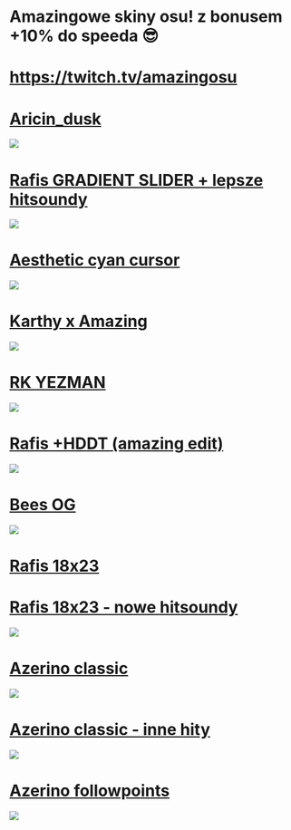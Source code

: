 # Amazingowe skiny osu! z bonusem +10% do speeda 😎

# https://twitch.tv/amazingosu

# [Aricin_dusk](https://cdn.discordapp.com/attachments/1055928283121852556/1175078464286625864/-_Aricin_nufka_kursor.osk?ex=6569ec19&is=65577719&hm=f2aaf972df064dac36b46c7758a91379ee866527dd4431c0610f1f8d3e4cc4db&)
![](https://cdn.discordapp.com/attachments/1055928283121852556/1175078722618007582/screenshot214.jpg?ex=6569ec57&is=65577757&hm=0b58ba2e6618a9f7e451ccb43d56d99cefe79dd24f4cc37ac830704f4dbf8f6f&)

# [Rafis GRADIENT SLIDER + lepsze hitsoundy](https://cdn.discordapp.com/attachments/1055928283121852556/1175079674917961809/Rafis_DT_-_gradient_slider.osk?ex=6569ed3a&is=6557783a&hm=74bb0495d1c21cd64a43cd3c202ff810085fc5a68ade16efc3bd9705f02a19cd&)
![](https://cdn.discordapp.com/attachments/1055928283121852556/1175079069923164200/screenshot225.jpg?ex=6569ecaa&is=655777aa&hm=9bd18de249e3ddcd2f1444c304b3e73d63c8a755e4c2c731299f6b17b601c5e7&)

# [Aesthetic cyan cursor](https://cdn.discordapp.com/attachments/1055928283121852556/1175080610532954233/-Aesthetic_1.3.11RedCursor.osk?ex=6569ee19&is=65577919&hm=77faa78f2e819baf3473c85890c14499a0600a82221992da7e6a09d30cd8f102&)
![](https://cdn.discordapp.com/attachments/1055928283121852556/1175081710531129405/screenshot212.jpg?ex=6569ef1f&is=65577a1f&hm=ab330b7612ca591c77b99601cf6255bd4539f3ee57377b78dc349380c9e7c2b6&)

# [Karthy x Amazing](https://cdn.discordapp.com/attachments/1055928283121852556/1175082754090729575/Karthy_x_Amazing.osk?ex=6569f018&is=65577b18&hm=2dc691706d56e58bf4d74bd6b43853b1b41ac02acf980950c7ab6b989fae4c8b&)
![](https://cdn.discordapp.com/attachments/1055928283121852556/1175082163801178132/screenshot221.jpg?ex=6569ef8b&is=65577a8b&hm=811c052086e7078d684bcc938e120921ade5c7c3609c6005fc0fc7e25c8c76dc&)

# [RK YEZMAN](https://mega.nz/folder/3swGHYaL#rBDf18fsdNT5C34g7JSslA/file/fwQUkDhL)
![](https://cdn.discordapp.com/attachments/1055928283121852556/1175083851131920395/screenshot222.jpg?ex=6569f11e&is=65577c1e&hm=2297ee6d6298f87103a91f21983d8b237d0fa2e22c53bff62e497a7723c3eb4f&)

# [Rafis +HDDT (amazing edit)](https://drive.google.com/file/d/1RP9mHW3WK-bL4oFp2gaG1OW_kUbDh04w/view?usp=share_link)
![](https://i.imgur.com/J2aF9sp.jpg)

# [Bees OG](https://cdn.discordapp.com/attachments/1055928283121852556/1175084254464585738/bees_OG.osk?ex=6569f17e&is=65577c7e&hm=acac0babbc5be2c9e90c9060af3f6f5261d184a349d6c590235584fa1c8c6417&)
![](https://cdn.discordapp.com/attachments/1055928283121852556/1175084070418522193/screenshot223.jpg?ex=6569f152&is=65577c52&hm=4b67258a104a609fbaf11eefbe591e761416ce89871826e100c380289d4b5b0b&)

# [Rafis 18x23](https://cdn.discordapp.com/attachments/1055928283121852556/1175090779300040845/Rafis_18x23_RK.osk?ex=6569f791&is=65578291&hm=cda18d90034194f3467fe3d45bae41f66050c95e71a33f147e4bebb42bcff49b&) 
# [Rafis 18x23 - nowe hitsoundy](https://cdn.discordapp.com/attachments/1055928283121852556/1175090770395529247/Rafis_18x23_-_nowe_hity.osk?ex=6569f78f&is=6557828f&hm=fe8712786d830ad9df2b693faf6e1c70132b13972f6d29a30baf670c0d5c8092&)
![](https://cdn.discordapp.com/attachments/1055928283121852556/1175091712721432677/screenshot224.jpg?ex=6569f870&is=65578370&hm=0b633b129c21697d71e1b3de27fa048951a9718eb58c63a24c7f8e863999fbbc&)

# [Azerino classic](https://cdn.discordapp.com/attachments/1055928283121852556/1175093027333746789/azerino_classic.osk?ex=6569f9a9&is=655784a9&hm=34069fd21dcaeed8d060db0beeb50fea6d2a6fd3dfa25d6b6bb3537d9ef909b3&)
![](https://cdn.discordapp.com/attachments/1055928283121852556/1175093688389619792/screenshot216.jpg?ex=6569fa47&is=65578547&hm=5ccb0c0cb1e0241038c0e834cff733011c4e4a70923558778126cfe0a0cd3418&)

# [Azerino classic - inne hity](https://cdn.discordapp.com/attachments/1055928283121852556/1175093027711238164/azerino_classic_inne_hity.osk?ex=6569f9a9&is=655784a9&hm=325ac2ba0cea60c490d51c32937f7c371878a853b46491d81c32103bfff78586&)
![](https://cdn.discordapp.com/attachments/1055928283121852556/1175093688389619792/screenshot216.jpg?ex=6569fa47&is=65578547&hm=5ccb0c0cb1e0241038c0e834cff733011c4e4a70923558778126cfe0a0cd3418&)

# [Azerino followpoints](https://cdn.discordapp.com/attachments/1055928283121852556/1175093026968846376/Azerino_-_followpoints.osk?ex=6569f9a9&is=655784a9&hm=0cf6013d504fb32309703a130bc5a57361fe4c045a2490808fb1441e28394aca&)
![](https://cdn.discordapp.com/attachments/1055928283121852556/1175093679006957629/screenshot218.jpg?ex=6569fa45&is=65578545&hm=50f59a1e1daed22d374b841131ffc663438993ed5539c5bffdc1ea9b4bd0c3ac&)
